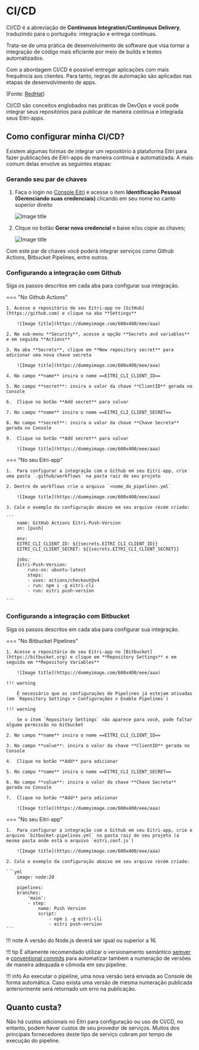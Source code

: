 # CI/CD

CI/CD é a abreviação de **Continuous Integration/Continuous Delivery**, traduzindo para o português: integração e entrega contínuas.

Trata-se de uma prática de desenvolvimento de software que visa tornar a integração de código mais eficiente por meio de builds e testes automatizados.

Com a abordagem CI/CD é possível entregar aplicações com mais frequência aos clientes. Para tanto, regras de automação são aplicadas nas etapas de desenvolvimento de apps.

(Fonte: [RedHat](https://www.redhat.com/pt-br/topics/devops/what-is-ci-cd))

CI/CD são conceitos englobados nas práticas de DevOps e você pode integrar seus repositórios para publicar de maneira contínua e integrada seus Eitri-apps.


## Como configurar minha CI/CD?

Existem algumas formas de integrar um repositório à plataforma Eitri para fazer publicações de Eitri-apps de maneira contínua e automatizada. A mais comum delas envolve as seguintes etapas:

### Gerando seu par de chaves

1. Faça o login no [Console Eitri](https://console.eitri.tech/) e acesse o item **Identificação Pessoal (Gerenciando suas credenciais)** clicando em seu nome no canto superior direito

    ![Image title](https://dummyimage.com/600x400/eee/aaa)

2. Clique no botão **Gerar nova credencial** e baixe e/ou copie as chaves;

    ![Image title](https://dummyimage.com/600x400/eee/aaa)

Com este par de chaves você poderá integrar serviços como Github Actions, Bitbucket Pipelines, entre outros.

### Configurando a integração com **Github**

Siga os passos descritos em cada aba para configurar sua integração.

=== "No Github Actions"

    1. Acesse o repositório de seu Eitri-app no [GitHub](https://github.com) e clique na aba **Settings**

        ![Image title](https://dummyimage.com/600x400/eee/aaa)

    2. No sub-menu **Security**, acesse a opção **Secrets and variables** e em seguida **Actions**

    3. Na aba **Secrets**, clique em **New repository secret** para adicionar uma nova chave secreta

        ![Image title](https://dummyimage.com/600x400/eee/aaa)

    4. No campo **name** insira o nome ==EITRI_CLI_CLIENT_ID==

    5. No campo **secret**: insira o valor da chave **ClientID** gerada no Console

    6.  Clique no botão **Add secret** para salvar

    7. No campo **name** insira o nome ==EITRI_CLI_CLIENT_SECRET==

    8. No campo **secret**: insira o valor da chave **Chave Secreta** gerada no Console

    9.  Clique no botão **Add secret** para salvar

        ![Image title](https://dummyimage.com/600x400/eee/aaa)

=== "No seu Eitri-app"

    1.  Para configurar a integração com o Github em seu Eitri-app, crie uma pasta `.github/workflows` na pasta raiz de seu projeto
    
    2. Dentro de workflows crie o arquivo `<nome_do_pipeline>.yml`
    
        ![Image title](https://dummyimage.com/600x400/eee/aaa)

    3. Cole o exemplo da configuração abaixo em seu arquivo recém criado:

    ```
        name: GitHub Actions Eitri-Push-Version
        on: [push]

        env:
        EITRI_CLI_CLIENT_ID: ${{secrets.EITRI_CLI_CLIENT_ID}}
        EITRI_CLI_CLIENT_SECRET: ${{secrets.EITRI_CLI_CLIENT_SECRET}}

        jobs:
        Eitri-Push-Version:
            runs-on: ubuntu-latest
            steps:
            - uses: actions/checkout@v4
            - run: npm i -g eitri-cli
            - run: eitri push-version
    
    ```

### Configurando a integração com **Bitbucket**

Siga os passos descritos em cada aba para configurar sua integração.

=== "No Bitbucket Pipelines"

    1. Acesse o repositório de seu Eitri-app no [Bitbucket](https://bitbucket.org) e clique em **Repository Settings** e em seguida em **Repository Variables**

        ![Image title](https://dummyimage.com/600x400/eee/aaa)

    !!! warning

        É necessário que as configurações de Pipelines já estejam ativadas (em `Repository Settings > Configurações > Enable Pipelines`)

    !!! warning

        Se o item `Repository Settings` não aparece para você, pode faltar alguma permissão no bitbucket

    2. No campo **name** insira o nome ==EITRI_CLI_CLIENT_ID==

    3. No campo **value**: insira o valor da chave **ClientID** gerada no Console

    4.  Clique no botão **Add** para adicionar

    5. No campo **name** insira o nome ==EITRI_CLI_CLIENT_SECRET==

    6. No campo **value**: insira o valor da chave **Chave Secreta** gerada no Console

    7.  Clique no botão **Add** para adicionar

        ![Image title](https://dummyimage.com/600x400/eee/aaa)

=== "No seu Eitri-app"

    1.  Para configurar a integração com o Github em seu Eitri-app, crie o arquivo `bitbucket-pipelines.yml` na pasta raiz de seu projeto (a mesma pasta onde está o arquivo `eitri.conf.js`)
    
        ![Image title](https://dummyimage.com/600x400/eee/aaa)

    2. Cole o exemplo da configuração abaixo em seu arquivo recém criado:

    ```yml
        image: node:20

        pipelines:
        branches:
            'main':
            - step: 
                name: Push Version
                script:
                    - npm i -g eitri-cli
                    - eitri push-version
    ```


!!! note
    A versão do Node.js deverá ser igual ou superior a 16.

!!! tip
    É altamente recomendado utilizar o versionamento semântico [semver](https://semver.org/lang/pt-BR/) e [conventional commits](https://www.conventionalcommits.org/pt-br/v1.0.0-beta.4/) para automatizar tambem a numeração de versões de maneira adequada e cômoda em seu pipeline.

!!! info
    Ao executar o pipeline, uma nova versão será enviada ao Console de forma automática. Caso exista uma versão de mesma numeração publicada anteriormente será retornado um erro na publicação.


## Quanto custa?

Não há custos adicionais no Eitri para configuração ou uso de CI/CD, no entanto, podem haver custos de seu provedor de serviços. Muitos dos principais fornecedores deste tipo de serviço cobram por tempo de execução do pipeline.